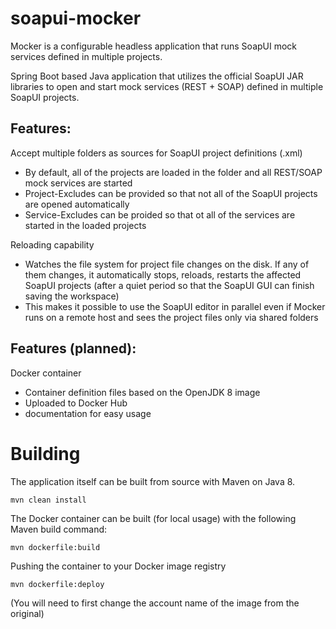 # soapui-mocker

Mocker is a configurable headless application that runs SoapUI mock services defined in multiple projects.

Spring Boot based Java application that utilizes the official SoapUI JAR libraries to open and start mock services (REST + SOAP) defined in multiple SoapUI projects.

## Features:

Accept multiple folders as sources for SoapUI project definitions (.xml)
- By default, all of the projects are loaded in the folder and all REST/SOAP mock services are started
- Project-Excludes can be provided so that not all of the SoapUI projects are opened automatically
- Service-Excludes can be proided so that ot all of the services are started in the loaded projects

Reloading capability
- Watches the file system for project file changes on the disk. If any of them changes, it automatically stops, reloads, restarts the affected SoapUI projects (after a quiet period so that the SoapUI GUI can finish saving the workspace)
- This makes it possible to use the SoapUI editor in parallel even if Mocker runs on a remote host and sees the project files only via shared folders

## Features (planned):
 
Docker container 
- Container definition files based on the OpenJDK 8 image
- Uploaded to Docker Hub
- documentation for easy usage

# Building

The application itself can be built from source with Maven on Java 8. 

    mvn clean install

The Docker container can be built (for local usage) with the following Maven build command:

    mvn dockerfile:build


Pushing the container to your Docker image registry

    mvn dockerfile:deploy

(You will need to first change the account name of the image from the original)